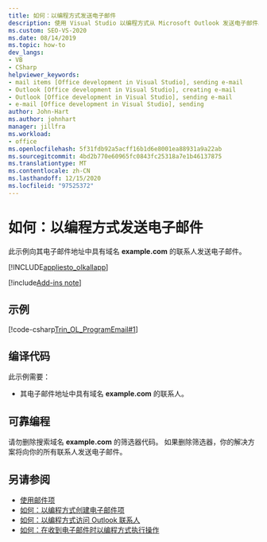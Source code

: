 ```yaml
---
title: 如何：以编程方式发送电子邮件
description: 使用 Visual Studio 以编程方式从 Microsoft Outlook 发送电子邮件。 此示例将电子邮件发送到域名为 example.com 的联系人。
ms.custom: SEO-VS-2020
ms.date: 08/14/2019
ms.topic: how-to
dev_langs:
- VB
- CSharp
helpviewer_keywords:
- mail items [Office development in Visual Studio], sending e-mail
- Outlook [Office development in Visual Studio], creating e-mail
- Outlook [Office development in Visual Studio], sending e-mail
- e-mail [Office development in Visual Studio], sending
author: John-Hart
ms.author: johnhart
manager: jillfra
ms.workload:
- office
ms.openlocfilehash: 5f31fdb92a5acff16b1d6e8001ea88931a9a22ab
ms.sourcegitcommit: 4bd2b770e60965fc0843fc25318a7e1b46137875
ms.translationtype: MT
ms.contentlocale: zh-CN
ms.lasthandoff: 12/15/2020
ms.locfileid: "97525372"
---
```

# <a name="how-to-programmatically-send-email"></a>如何：以编程方式发送电子邮件
  此示例向其电子邮件地址中具有域名 **example.com** 的联系人发送电子邮件。

 [!INCLUDE[appliesto_olkallapp](../vsto/includes/appliesto-olkallapp-md.md)]

[!include[Add-ins note](includes/addinsnote.md)]

## <a name="example"></a>示例
 [!code-csharp[Trin_OL_ProgramEmail#1](../vsto/codesnippet/CSharp/Trin_OL_ProgramEMail/thisaddin.cs#1)]

## <a name="compile-the-code"></a>编译代码
 此示例需要：

- 其电子邮件地址中具有域名 **example.com** 的联系人。

## <a name="robust-programming"></a>可靠编程
 请勿删除搜索域名 **example.com** 的筛选器代码。 如果删除筛选器，你的解决方案将向你的所有联系人发送电子邮件。

## <a name="see-also"></a>另请参阅
- [使用邮件项](../vsto/working-with-mail-items.md)
- [如何：以编程方式创建电子邮件项](../vsto/how-to-programmatically-create-an-e-mail-item.md)
- [如何：以编程方式访问 Outlook 联系人](../vsto/how-to-programmatically-access-outlook-contacts.md)
- [如何：在收到电子邮件时以编程方式执行操作](../vsto/how-to-programmatically-perform-actions-when-an-e-mail-message-is-received.md)
